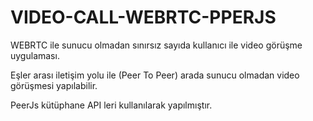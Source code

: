 # VIDEO-CALL-WEBRTC-PPERJS

WEBRTC ile sunucu olmadan sınırsız sayıda kullanıcı ile video görüşme uygulaması.

Eşler arası iletişim yolu ile (Peer To Peer) arada sunucu olmadan video görüşmesi yapılabilir.

PeerJs kütüphane API leri kullanılarak yapılmıştır.
